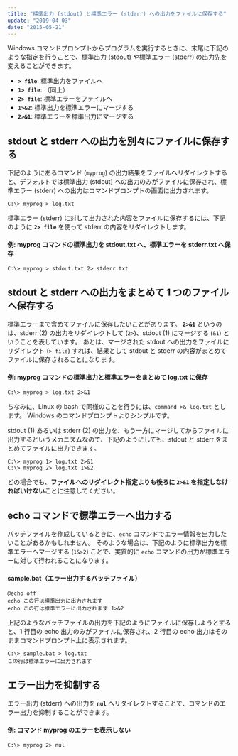 ```yaml
---
title: "標準出力 (stdout) と標準エラー (stderr) への出力をファイルに保存する"
update: "2019-04-03"
date: "2015-05-21"
---
```


Windows コマンドプロンプトからプログラムを実行するときに、末尾に下記のような指定を行うことで、標準出力 (stdout) や標準エラー (stderr) の出力先を変えることができます。

- **`> file`**: 標準出力をファイルへ
- **`1> file`**: （同上）
- **`2> file`**: 標準エラーをファイルへ
- **`1>&2`**: 標準出力を標準エラーにマージする
- **`2>&1`**: 標準エラーを標準出力にマージする


stdout と stderr への出力を別々にファイルに保存する
----

下記のようにあるコマンド (`myprog`) の出力結果をファイルへリダイレクトすると、デフォルトでは標準出力 (stdout) への出力のみがファイルに保存され、標準エラー (stderr) への出力はコマンドプロンプトの画面に出力されます。

```
C:\> myprog > log.txt
```

標準エラー (stderr) に対して出力された内容をファイルに保存するには、下記のように **`2> file`** を使って stderr の内容をリダイレクトします。

#### 例: myprog コマンドの標準出力を stdout.txt へ、標準エラーを stderr.txt へ保存

```
C:\> myprog > stdout.txt 2> stderr.txt
```


stdout と stderr への出力をまとめて 1 つのファイルへ保存する
----

標準エラーまで含めてファイルに保存したいことがあります。
**`2>&1`** というのは、stderr (2) の出力をリダイレクトして (`2>`)、stdout (1) にマージする (`&1`) ということを表しています。
あとは、マージされた stdout への出力をファイルにリダイレクト (`> file`) すれば、結果として stdout と stderr の内容がまとめてファイルに保存されることになります。

#### 例: myprog コマンドの標準出力と標準エラーをまとめて log.txt に保存

```
C:\> myprog > log.txt 2>&1
```

<div class="note">
ちなみに、Linux の bash で同様のことを行うには、<code>command &gt;&amp; log.txt</code> とします。
Windows のコマンドプロンプトよりシンプルです。
</div>

stdout (1) あるいは stderr (2) の出力を、もう一方にマージしてからファイルに出力するというメカニズムなので、下記のようにしても、stdout と stderr をまとめてファイルに出力できます。

```
C:\> myprog 1> log.txt 2>&1
C:\> myprog 2> log.txt 1>&2
```

どの場合でも、**ファイルへのリダイレクト指定よりも後ろに `2>&1` を指定しなければいけない**ことに注意してください。


echo コマンドで標準エラーへ出力する
----

バッチファイルを作成しているときに、`echo` コマンドでエラー情報を出力したいことがあるかもしれません。
そのような場合は、下記のように標準出力を標準エラーへマージする (`1&>2`) ことで、実質的に `echo` コマンドの出力が標準エラーに対して行われることになります。

#### sample.bat（エラー出力するバッチファイル）

```
@echo off
echo この行は標準出力に出力されます
echo この行は標準エラーに出力されます 1>&2
```

上記のようなバッチファイルの出力を下記のようにファイルに保存しようとすると、1 行目の echo 出力のみがファイルに保存され、2 行目の echo 出力はそのままコマンドプロンプト上に表示されます。

```
C:\> sample.bat > log.txt
この行は標準エラーに出力されます
```


エラー出力を抑制する
----

エラー出力 (stderr) への出力を **`nul`** へリダイレクトすることで、コマンドのエラー出力を抑制することができます。

#### 例: コマンド myprog のエラーを表示しない

```
C:\> myprog 2> nul
```

